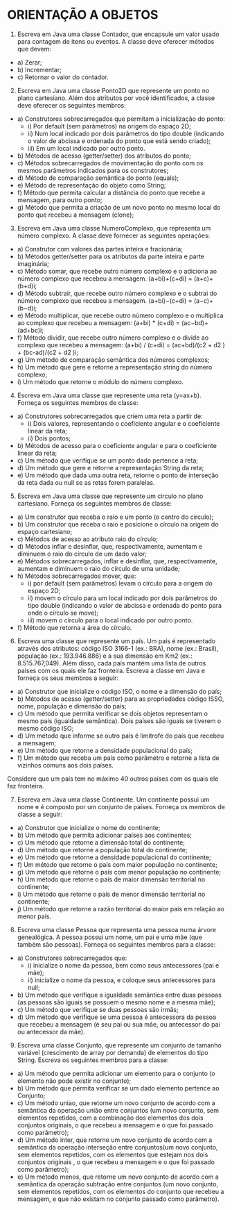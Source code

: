 # ORIENTAÇÃO A OBJETOS
1. Escreva em Java uma classe Contador, que encapsule um valor usado para contagem de itens ou eventos. A classe deve oferecer métodos que devem:
* a) Zerar; 
* b) Incrementar; 
* c) Retornar o valor do contador.

2. Escreva em Java uma classe Ponto2D que represente um ponto no plano cartesiano. Além dos atributos por você identificados, a classe deve oferecer os seguintes membros:
* a) Construtores sobrecarregados que permitam a inicialização do ponto:
    - i) Por default (sem parâmetros) na origem do espaço 2D;
    - ii) Num local indicado por dois parâmetros do tipo double (indicando o valor de abcissa e ordenada do ponto que está sendo criado);
    - iii) Em um local indicado por outro ponto.
* b) Métodos de acesso (getter/setter) dos atributos do ponto; 
* c) Métodos sobrecarregados de movimentação do ponto com os  mesmos parâmetros indicados para os construtores; 
* d) Método de comparação semântica do ponto (equals); 
* e) Método de representação do objeto como String; 
* f) Método que permita calcular a distância do ponto que recebe a mensagem, para outro ponto; 
* g) Método que permita a criação de um novo ponto no mesmo local do ponto que recebeu a mensagem (clone); 

3. Escreva em Java uma classe NumeroComplexo, que representa um número complexo. A classe deve fornecer as seguintes operações:
* a) Construtor com valores das partes inteira e fracionária; 
* b) Métodos getter/setter para os atributos da parte inteira e parte imaginária; 
* c) Método somar, que recebe outro número complexo e o adiciona ao número complexo que recebeu a mensagem. (a+bi)+(c+di) = (a+c)+(b+d)i; 
* d) Método subtrair, que recebe outro número complexo e o subtrai do número complexo que recebeu a mensagem. (a+bi)−(c+di) = (a−c)+(b−d)i; 
* e) Método multiplicar, que recebe outro número complexo e o multiplica ao complexo que recebeu a mensagem: (a+bi) * (c+di) = (ac−bd)+(ad+bc)i; 
* f) Método dividir, que recebe outro número complexo e o divide ao complexo que recebeu a mensagem: (a+bi) / (c+di) = (ac+bd)/(c2 + d2 ) + (bc-ad)/(c2 + d2 )i; 
* g) Um método de comparação semântica dos números complexos; 
* h) Um método que gere e retorne a representação string do número complexo; 
* i) Um método que retorne o módulo do número complexo.

4. Escreva em Java uma classe que represente uma reta (y=ax+b). Forneça os seguintes membros de classe:
* a) Construtores sobrecarregados que criem uma reta a partir de:
    - i) Dois valores, representando o coeficiente angular e o coeficiente linear da reta;
    - ii) Dois pontos;
* b) Métodos de acesso para o coeficiente angular e para o coeficiente linear da reta; 
* c) Um método que verifique se um ponto dado pertence a reta; 
* d) Um método que gere e retorne a representação String da reta; 
* e) Um método que dada uma outra reta, retorne o ponto de interseção da reta dada ou null se as retas forem paralelas.

5. Escreva em Java uma classe que represente um circulo no plano cartesiano. Forneça os seguintes membros de classe:
* a) Um construtor que receba o raio e um ponto (o centro do círculo); 
* b) Um construtor que receba o raio e posicione o círculo na origem do espaço cartesiano; 
* c) Métodos de acesso ao atributo raio do círculo; 
* d) Métodos inflar e desinflar, que, respectivamente, aumentam e diminuem o raio do círculo de um dado valor; 
* e) Métodos sobrecarregados, inflar e desinflar, que, respectivamente, aumentam e diminuem o raio do círculo de uma unidade; 
* h) Métodos sobrecarregados mover, que:
    - i) por default (sem parâmetros) levam o círculo para a origem do espaço 2D;
    - ii) movem o círculo para um local indicado por dois parâmetros do tipo double (indicando o valor de abcissa e ordenada do ponto para onde o círculo se move);
    - iii) movem o círculo para o local indicado por outro ponto.
* f) Método que retorna a área do círculo.

6. Escreva uma classe que represente um país. Um país é representado através dos atributos: código ISO 3166-1 (ex.: BRA), nome (ex.: Brasil), população (ex.: 193.946.886) e a sua dimensão em Km2 (ex.: 8.515.767,049). Além disso, cada país mantém uma lista de outros países com os quais ele faz fronteira. Escreva a classe em Java e forneça os seus membros a seguir:
* a) Construtor que inicialize o código ISO, o nome e a dimensão do país; 
* b) Métodos de acesso (getter/setter) para as propriedades código ISSO, nome, população e dimensão do país; 
* c) Um método que permita verificar se dois objetos representam o mesmo país (igualdade semântica). Dois países são iguais se tiverem o mesmo código ISO; 
* d) Um método que informe se outro país é limítrofe do país que recebeu a mensagem; 
* e) Um método que retorne a densidade populacional do país; 
* f) Um método que receba um país como parâmetro e retorne a lista de vizinhos comuns aos dois países.

Considere que um país tem no máximo 40 outros países com os quais ele faz fronteira.

7. Escreva em Java uma classe Continente. Um continente possui um nome e é composto por um conjunto de países. Forneça os membros de classe a seguir:
* a) Construtor que inicialize o nome do continente; 
* b) Um método que permita adicionar países aos continentes; 
* c) Um método que retorne a dimensão total do continente; 
* d) Um método que retorne a população total do continente; 
* e) Um método que retorne a densidade populacional do continente; 
* f) Um método que retorne o país com maior população no continente; 
* g) Um método que retorne o país com menor população no continente; 
* h) Um método que retorne o país de maior dimensão territorial no continente; 
* i) Um método que retorne o país de menor dimensão territorial no continente; 
* j) Um método que retorne a razão territorial do maior pais em relação ao menor país.

8. Escreva uma classe Pessoa que representa uma pessoa numa árvore genealógica. A pessoa possui um nome, um pai e uma mãe (que também são pessoas). Forneça os seguintes membros para a classe:
* a) Construtores sobrecarregados que:
    - i) inicialize o nome da pessoa, bem como seus antecessores (pai e mãe);
    - ii) inicialize o nome da pessoa, e coloque seus antecessores para null;
* b) Um método que verifique a igualdade semântica entre duas pessoas (as pessoas são iguais se possuem o mesmo nome e a mesma mãe); 
* c) Um método que verifique se duas pessoas são irmãs; 
* d) Um método que verifique se uma pessoa é antecessora da pessoa que recebeu a mensagem (é seu pai ou sua mãe, ou antecessor do pai ou antecessor da mãe).

9. Escreva uma classe Conjunto, que represente um conjunto de tamanho variável (crescimento de array por demanda) de elementos do tipo String. Escreva os seguintes membros para a classe:
* a) Um método que permita adicionar um elemento para o conjunto (o elemento não pode existir no conjunto); 
* b) Um método que permita verificar se um dado elemento pertence ao Conjunto; 
* c) Um método uniao, que retorne um novo conjunto de acordo com a semântica da operação união entre conjuntos (um novo conjunto, sem elementos repetidos, com a combinação dos elementos dos dois conjuntos originais, o que recebeu a mensagem e o que foi passado como parâmetro); 
* d) Um método inter, que retorne um novo conjunto de acordo com a semântica da operação interseção entre conjuntos(um novo
conjunto, sem elementos repetidos, com os elementos que estejam nos dois conjuntos originais , o que recebeu a mensagem e o que foi passado como parâmetro); 
* e) Um método menos, que retorne um novo conjunto de acordo com a semântica da operação subtração entre conjuntos (um novo conjunto, sem elementos repetidos, com os elementos do conjunto que recebeu a mensagem, e que não existam no conjunto passado como parâmetro).
